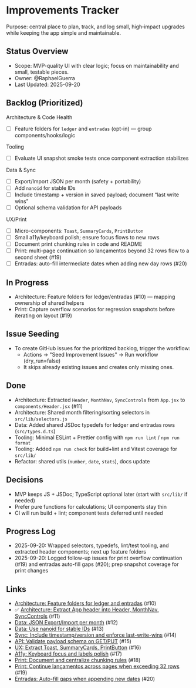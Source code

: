 # Improvements Tracker

Purpose: central place to plan, track, and log small, high‑impact upgrades while keeping the app simple and maintainable.

## Status Overview

- Scope: MVP-quality UI with clear logic; focus on maintainability and small, testable pieces.
- Owner: @RaphaelGuerra
- Last Updated: 2025-09-20

## Backlog (Prioritized)

Architecture & Code Health
- [ ] Feature folders for `ledger` and `entradas` (opt-in) — group components/hooks/logic

Tooling
- [ ] Evaluate UI snapshot smoke tests once component extraction stabilizes

Data & Sync
- [ ] Export/Import JSON per month (safety + portability)
- [ ] Add `nanoid` for stable IDs
- [ ] Include timestamp + version in saved payload; document “last write wins”
- [ ] Optional schema validation for API payloads

UX/Print
- [ ] Micro-components: `Toast`, `SummaryCards`, `PrintButton`
- [ ] Small a11y/keyboard polish; ensure focus flows to new rows
- [ ] Document print chunking rules in code and README
- [ ] Print: multi-page continuation so lançamentos beyond 32 rows flow to a second sheet (#19)
- [ ] Entradas: auto-fill intermediate dates when adding new day rows (#20)

## In Progress

- Architecture: Feature folders for ledger/entradas (#10) — mapping ownership of shared helpers
- Print: Capture overflow scenarios for regression snapshots before iterating on layout (#19)

## Issue Seeding

- To create GitHub issues for the prioritized backlog, trigger the workflow:
  - Actions → "Seed Improvement Issues" → Run workflow (dry_run=false)
  - It skips already existing issues and creates only missing ones.

## Done

- Architecture: Extracted `Header`, `MonthNav`, `SyncControls` from `App.jsx` to `components/Header.jsx` (#11)
- Architecture: Shared month filtering/sorting selectors in `src/lib/selectors.js`
- Data: Added shared JSDoc typedefs for ledger and entradas rows (`src/types.d.ts`)
- Tooling: Minimal ESLint + Prettier config with `npm run lint` / `npm run format`
- Tooling: Added `npm run check` for build+lint and Vitest coverage for `src/lib/`
- Refactor: shared utils (`number`, `date`, `stats`), docs update

## Decisions

- MVP keeps JS + JSDoc; TypeScript optional later (start with `src/lib/` if needed)
- Prefer pure functions for calculations; UI components stay thin
- CI will run build + lint; component tests deferred until needed

## Progress Log

- 2025-09-20: Wrapped selectors, typedefs, lint/test tooling, and extracted header components; next up feature folders
- 2025-09-20: Logged follow-up issues for print overflow continuation (#19) and entradas auto-fill gaps (#20); prep snapshot coverage for print changes

## Links

- [Architecture: Feature folders for ledger and entradas](https://github.com/RaphaelGuerra/ledger/issues/10) (#10)
- ✅ [Architecture: Extract App header into Header, MonthNav, SyncControls](https://github.com/RaphaelGuerra/ledger/issues/11) (#11)
- [Data: JSON Export/Import per month](https://github.com/RaphaelGuerra/ledger/issues/12) (#12)
- [Data: Use nanoid for stable IDs](https://github.com/RaphaelGuerra/ledger/issues/13) (#13)
- [Sync: Include timestamp/version and enforce last-write-wins](https://github.com/RaphaelGuerra/ledger/issues/14) (#14)
- [API: Validate payload schema on GET/PUT](https://github.com/RaphaelGuerra/ledger/issues/15) (#15)
- [UX: Extract Toast, SummaryCards, PrintButton](https://github.com/RaphaelGuerra/ledger/issues/16) (#16)
- [A11y: Keyboard focus and labels polish](https://github.com/RaphaelGuerra/ledger/issues/17) (#17)
- [Print: Document and centralize chunking rules](https://github.com/RaphaelGuerra/ledger/issues/18) (#18)
- [Print: Continue lançamentos across pages when exceeding 32 rows](https://github.com/RaphaelGuerra/ledger/issues/19) (#19)
- [Entradas: Auto-fill gaps when appending new dates](https://github.com/RaphaelGuerra/ledger/issues/20) (#20)
